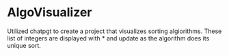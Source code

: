 # AlgoVisualizer
Utilized chatpgt to create a project that visualizes sorting algiorithms. These list of integers are displayed with * and update as the algorithm does its unique sort.
